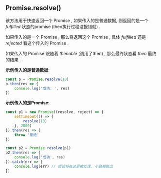 ## Promise.resolve()

该方法用于快速返回一个 Promise , 如果传入的是普通数据, 则返回的是一个 *fulfilled* 状态的promise (then执行过程没报错就) .

如果传入的是一个 Promise , 那么将返回这个 Promise , 具体 *fulfilled* 还是 *rejected* 看这个传入的 Promise . 

如果传入的 Promise 跟随着 *thenable* (调用了then) , 那么最终状态看 *then* 最终的结果 . 



**示例传入的是普通数据:**

```js
const p = Promise.resolve(10)
p.then(res => {
    console.log('成功: ', res)
})
```



**示例传入的是Promise:**

```js
const p1 = new Promise((resolve, reject) => {
    setTimeout(() => {
        resolve(10)
    }, 2000)
}).then(res => {
    throw '拒绝'
})

const p2 = Promise.resolve(p1)
p2.then(res => {
    console.log('成功', res)
}).catch(err => {
    console.log(err) // 错误将在这里被处理, 不会被抛出
})
```

